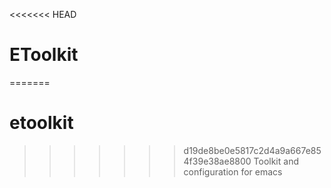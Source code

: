 <<<<<<< HEAD
# EToolkit
=======
# etoolkit
>>>>>>> d19de8be0e5817c2d4a9a667e854f39e38ae8800
Toolkit and configuration for emacs
